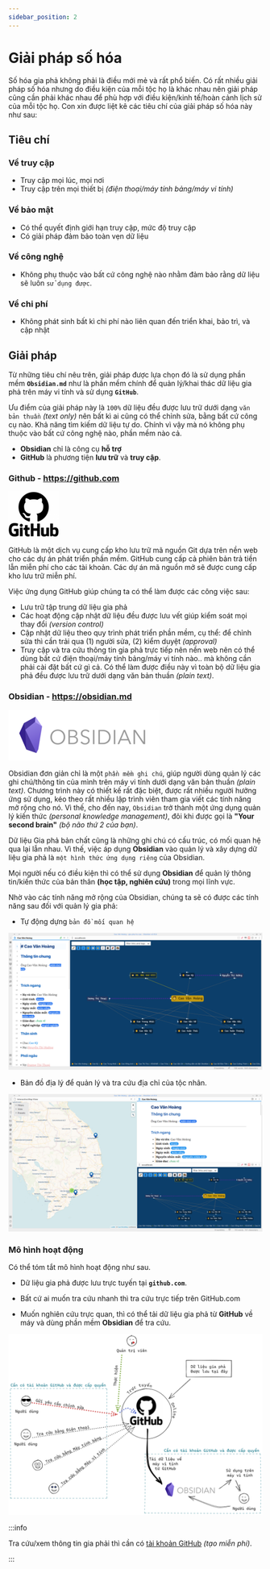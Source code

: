 ```yaml
---
sidebar_position: 2
---
```


# Giải pháp số hóa

Số hóa gia phả không phải là điều mới mẻ và rất phổ biến. Có rất nhiều giải pháp số hóa nhưng do điều kiện của mỗi tộc họ là khác nhau nên giải pháp cũng cần phải khác nhau để phù hợp với điều kiện/kinh tế/hoàn cảnh lịch sử của mỗi tộc họ. Con xin được liệt kê các tiêu chí của giải pháp số hóa này như sau:

## Tiêu chí

### Về truy cập

- Truy cập mọi lúc, mọi nơi
- Truy cập trên mọi thiết bị *(điện thoại/máy tính bảng/máy vi tính)*

### Về bảo mật

- Có thể quyết định giới hạn truy cập, mức độ truy cập
- Có giải pháp đảm bảo toàn vẹn dữ liệu

### Về công nghệ

- Không phụ thuộc vào bất cứ công nghệ nào nhằm đảm bảo rằng dữ liệu sẽ luôn `sử dụng được`.

### Về chi phí

- Không phát sinh bất kì chi phí nào liên quan đến triển khai, bảo trì, và cập nhật

## Giải pháp

Từ những tiêu chí nêu trên, giải pháp được lựa chọn đó là sử dụng phần mềm **`Obsidian.md`** như là phần mềm chính để quản lý/khai thác dữ liệu gia phả trên máy vi tính và sử dụng **`GitHub`**.

Ưu điểm của giải pháp này là `100%` dữ liệu đều được lưu trữ dưới dạng `văn bản thuần` *(text only)* nên bất kì ai cũng có thể chỉnh sửa, bằng bất cứ công cụ nào. Khả năng tìm kiếm dữ liệu tự do. Chính vì vậy mà nó không phụ thuộc vào bất cứ công nghệ nào, phần mềm nào cả.

- **Obsidian** chỉ là công cụ **hỗ trợ**
- **GitHub** là phương tiện **lưu trữ** và **truy cập**.

### Github - https://github.com

![](images/GitHub-Logo.png)

GitHub là một dịch vụ cung cấp kho lưu trữ mã nguồn Git dựa trên nền web cho các dự án phát triển phần mềm. GitHub cung cấp cả phiên bản trả tiền lẫn miễn phí cho các tài khoản. Các dự án mã nguồn mở sẽ được cung cấp kho lưu trữ miễn phí.

Việc ứng dụng GitHub giúp chúng ta có thể làm được các công việc sau:

- Lưu trữ tập trung dữ liệu gia phả
- Các hoạt động cập nhật dữ liệu đều được lưu vết giúp kiểm soát mọi thay đổi *(version control)*
- Cập nhật dữ liệu theo quy trình phát triển phần mềm, cụ thể: để chỉnh sửa thì cần trải qua (1) người sửa, (2) kiểm duyệt *(approval)*
- Truy cập và tra cứu thông tin gia phả trực tiếp nên nền web nên có thể dùng bất cứ điện thoại/máy tính bảng/máy vi tính nào.. mà không cần phải cài đặt bất cứ gì cả. Có thể làm được điều này vì toàn bộ dữ liệu gia phả đều được lưu trữ dưới dạng văn bản thuần *(plain text)*.

### Obsidian - https://obsidian.md

![](images/Obsidian-logo.png)

Obsidian đơn giản chỉ là một `phần mềm ghi chú`, giúp người dùng quản lý các ghi chú/thông tin của mình trên máy vi tính dưới dạng văn bản thuần *(plain text)*. Chương trình này có thiết kế rất đặc biệt, được rất nhiều người hưởng ứng sử dụng, kéo theo rất nhiều lập trình viên tham gia viết các tính năng mở rộng cho nó. Vì thế, cho đến nay, `Obsidian` trở thành một ứng dụng quản lý kiến thức *(personal knowledge management)*, đôi khi được gọi là **"Your second brain"** *(bộ não thứ 2 của bạn)*.

Dữ liệu Gia phả bản chất cũng là những ghi chú có cấu trúc, có mối quan hệ qua lại lẫn nhau. Vì thế, việc áp dụng **Obsidian** vào quản lý và xây dựng dữ liệu gia phả là `một hình thức ứng dụng riêng` của Obsidian.

Mọi người nếu có điều kiện thì có thể sử dụng **Obsidian** để quản lý thông tin/kiến thức của bản thân **(học tập, nghiên cứu)** trong mọi lĩnh vực.

Nhờ vào các tính năng mở rộng của Obsidian, chúng ta sẽ có được các tính năng sau đối với quản lý gia phả:

- Tự động dựng `bản đồ mối quan hệ`

<div style={{textAlign: 'center'}}>

![demo-relations-map](images/demo-relations-map.png)

</div>

- Bản đồ địa lý để quản lý và tra cứu địa chỉ của tộc nhân.

<div style={{textAlign: 'center'}}>

![demo-map](images/demo-map.png)

</div>

### Mô hình hoạt động

Có thể tóm tắt mô hình hoạt động như sau. 

- Dữ liệu gia phả được lưu trực tuyến tại **`github.com`**.

- Bất cứ ai muốn tra cứu nhanh thì tra cứu trực tiếp trên GitHub.com

- Muốn nghiên cứu trực quan, thì có thể tải dữ liệu gia phả từ **GitHub** về máy và dùng phần mềm **Obsidian** để tra cứu.

<div style={{textAlign: 'center'}}>

![mô hình hoạt động](images/mo-hinh-hoat-dong.png)

</div>

:::info

Tra cứu/xem thông tin gia phải thì cần có [tài khoản GitHub](/tra-cuu-online/tao-tai-khoan) *(tạo miễn phí)*.

:::